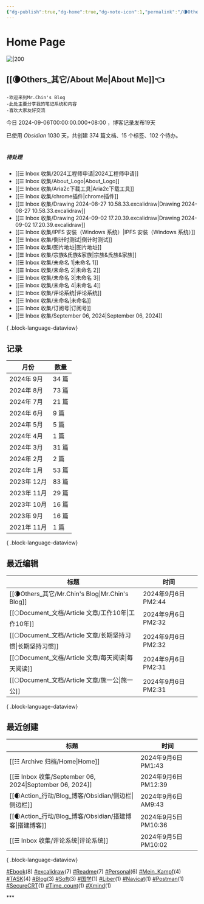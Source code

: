 ```yaml
---
{"dg-publish":true,"dg-home":true,"dg-note-icon":1,"permalink":"/🌘Others_其它/Mr.Chin's Blog/","tags":["gardenEntry"],"dgPassFrontmatter":true,"noteIcon":1,"created":"2024-08-24T08:36:20.682+08:00","updated":"2024-09-06T14:44:54.730+08:00"}
---
```


# **Home Page**
![|200](https://cdn.jsdelivr.net/gh/BTW-Q/blog_img/image/202409031647272.svg)

## [[🌘Others_其它/About Me\|About Me]]👈
~~~
-欢迎来到Mr.Chin's Blog
-此处主要分享我的笔记系统和内容
-喜欢大家友好交流
~~~
今日 2024-09-06T00:00:00.000+08:00 ，博客记录发布19天
<p><span>已使用 <em>Obsidian</em> 1030 天，共创建 374 篇文档、15 个标签、102 个待办。 <br><br></span></p>

##### 待处理
- [[☰ Inbox 收集/2024工程师申请\|2024工程师申请]]
- [[☰ Inbox 收集/About_Logo\|About_Logo]]
- [[☰ Inbox 收集/Aria2c下载工具\|Aria2c下载工具]]
- [[☰ Inbox 收集/chrome插件\|chrome插件]]
- [[☰ Inbox 收集/Drawing 2024-08-27 10.58.33.excalidraw\|Drawing 2024-08-27 10.58.33.excalidraw]]
- [[☰ Inbox 收集/Drawing 2024-09-02 17.20.39.excalidraw\|Drawing 2024-09-02 17.20.39.excalidraw]]
- [[☰ Inbox 收集/IPFS 安装（Windows 系统）\|IPFS 安装（Windows 系统）]]
- [[☰ Inbox 收集/倒计时测试\|倒计时测试]]
- [[☰ Inbox 收集/图片地址\|图片地址]]
- [[☰ Inbox 收集/宗族&氏族&家族\|宗族&氏族&家族]]
- [[☰ Inbox 收集/未命名 1\|未命名 1]]
- [[☰ Inbox 收集/未命名 2\|未命名 2]]
- [[☰ Inbox 收集/未命名 3\|未命名 3]]
- [[☰ Inbox 收集/未命名 4\|未命名 4]]
- [[☰ Inbox 收集/评论系统\|评论系统]]
- [[☰ Inbox 收集/未命名\|未命名]]
- [[☰ Inbox 收集/订阅号\|订阅号]]
- [[☰ Inbox 收集/September 06, 2024\|September 06, 2024]]

{ .block-language-dataview}

## 记录
| 月份        | 数量   |
| --------- | ---- |
| 2024年 9月  | 34 篇 |
| 2024年 8月  | 73 篇 |
| 2024年 7月  | 21 篇 |
| 2024年 6月  | 9 篇  |
| 2024年 5月  | 5 篇  |
| 2024年 4月  | 1 篇  |
| 2024年 3月  | 31 篇 |
| 2024年 2月  | 2 篇  |
| 2024年 1月  | 53 篇 |
| 2023年 12月 | 83 篇 |
| 2023年 11月 | 29 篇 |
| 2023年 10月 | 16 篇 |
| 2023年 9月  | 16 篇 |
| 2021年 11月 | 1 篇  |

{ .block-language-dataview}

## 最近编辑
| 标题                                                | 时间                |
| ------------------------------------------------- | ----------------- |
| [[🌘Others_其它/Mr.Chin's Blog\|Mr.Chin's Blog]] | 2024年9月6日 PM2:44  |
| [[🌕Document_文档/Article 文章/工作10年\|工作10年]]      | 2024年9月6日 PM2:32  |
| [[🌕Document_文档/Article 文章/长期坚持习惯\|长期坚持习惯]]    | 2024年9月6日 PM2:32  |
| [[🌕Document_文档/Article 文章/每天阅读\|每天阅读]]        | 2024年9月6日 PM2:31  |
| [[🌕Document_文档/Article 文章/施一公\|施一公]]          | 2024年9月6日 PM2:31  |

{ .block-language-dataview}

## 最近创建
| 标题                                                       | 时间                 |
| -------------------------------------------------------- | ------------------ |
| [[☷ Archive 归档/Home\|Home]]                           | 2024年9月6日 PM1:43   |
| [[☰ Inbox 收集/September 06, 2024\|September 06, 2024]] | 2024年9月6日 PM12:39  |
| [[🌒Action_行动/Blog_博客/Obsidian/侧边栏\|侧边栏]]             | 2024年9月6日 AM9:43   |
| [[🌒Action_行动/Blog_博客/Obsidian/搭建博客\|搭建博客]]           | 2024年9月5日 PM10:36  |
| [[☰ Inbox 收集/评论系统\|评论系统]]                             | 2024年9月5日 PM10:02  |

{ .block-language-dataview}

<p><span><a class="internal-link" data-href="#Ebook" href="#Ebook" target="_blank" rel="noopener"></a><a href="#Ebook" class="tag" target="_blank" rel="noopener">#Ebook</a>(8) <a class="internal-link" data-href="#excalidraw" href="#excalidraw" target="_blank" rel="noopener"></a><a href="#excalidraw" class="tag" target="_blank" rel="noopener">#excalidraw</a>(7) <a class="internal-link" data-href="#Readme" href="#Readme" target="_blank" rel="noopener"></a><a href="#Readme" class="tag" target="_blank" rel="noopener">#Readme</a>(7) <a class="internal-link" data-href="#Personal" href="#Personal" target="_blank" rel="noopener"></a><a href="#Personal" class="tag" target="_blank" rel="noopener">#Personal</a>(6) <a class="internal-link" data-href="#Mein_Kampf" href="#Mein_Kampf" target="_blank" rel="noopener"></a><a href="#Mein_Kampf" class="tag" target="_blank" rel="noopener">#Mein_Kampf</a>(4) <a class="internal-link" data-href="#TASK" href="#TASK" target="_blank" rel="noopener"></a><a href="#TASK" class="tag" target="_blank" rel="noopener">#TASK</a>(4) <a class="internal-link" data-href="#Blog" href="#Blog" target="_blank" rel="noopener"></a><a href="#Blog" class="tag" target="_blank" rel="noopener">#Blog</a>(3) <a class="internal-link" data-href="#Soft" href="#Soft" target="_blank" rel="noopener"></a><a href="#Soft" class="tag" target="_blank" rel="noopener">#Soft</a>(3) <a class="internal-link" data-href="#国学" href="#国学" target="_blank" rel="noopener"></a><a href="#国学" class="tag" target="_blank" rel="noopener">#国学</a>(1) <a class="internal-link" data-href="#Liber" href="#Liber" target="_blank" rel="noopener"></a><a href="#Liber" class="tag" target="_blank" rel="noopener">#Liber</a>(1) <a class="internal-link" data-href="#Navicat" href="#Navicat" target="_blank" rel="noopener"></a><a href="#Navicat" class="tag" target="_blank" rel="noopener">#Navicat</a>(1) <a class="internal-link" data-href="#Postman" href="#Postman" target="_blank" rel="noopener"></a><a href="#Postman" class="tag" target="_blank" rel="noopener">#Postman</a>(1) <a class="internal-link" data-href="#SecureCRT" href="#SecureCRT" target="_blank" rel="noopener"></a><a href="#SecureCRT" class="tag" target="_blank" rel="noopener">#SecureCRT</a>(1) <a class="internal-link" data-href="#Time_count" href="#Time_count" target="_blank" rel="noopener"></a><a href="#Time_count" class="tag" target="_blank" rel="noopener">#Time_count</a>(1) <a class="internal-link" data-href="#Xmind" href="#Xmind" target="_blank" rel="noopener"></a><a href="#Xmind" class="tag" target="_blank" rel="noopener">#Xmind</a>(1)</span></p>
***